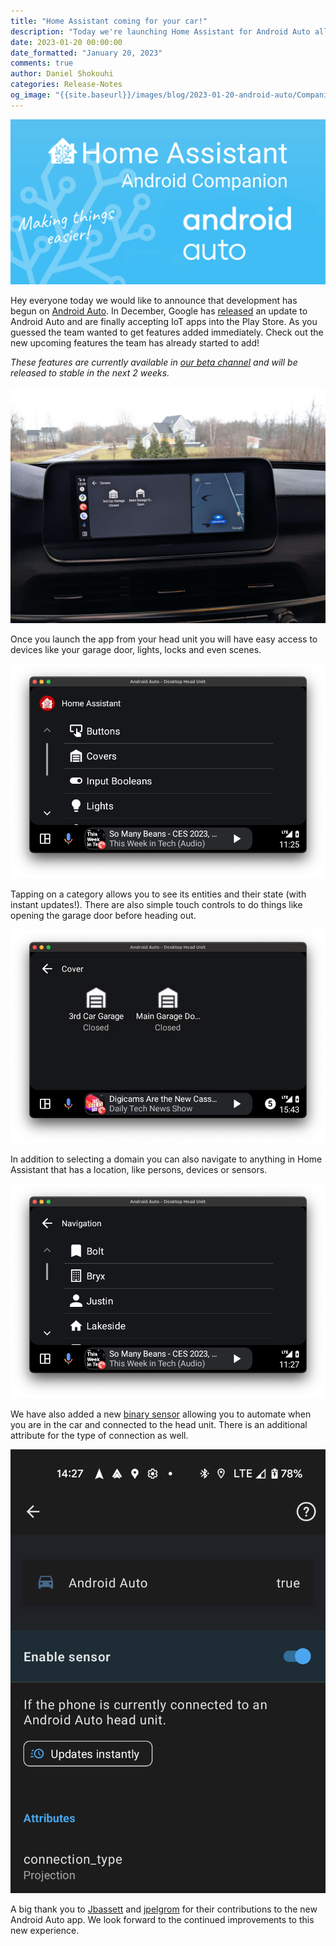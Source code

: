```yaml
---
title: "Home Assistant coming for your car!"
description: "Today we're launching Home Assistant for Android Auto allowing you to control your home and navigate to anything with a location."
date: 2023-01-20 00:00:00
date_formatted: "January 20, 2023"
comments: true
author: Daniel Shokouhi
categories: Release-Notes
og_image: "{{site.baseurl}}/images/blog/2023-01-20-android-auto/Companion.png"
---
```



![Screenshot of Companion](/images/blog/2023-01-20-android-auto/Companion.png)

Hey everyone today we would like to announce that development has begun on [Android Auto]. In December, Google has [released] an update to Android Auto and are finally accepting IoT apps into the Play Store. As you guessed the team wanted to get features added immediately. Check out the new upcoming features the team has already started to add!

<i>These features are currently available in [our beta channel] and will be released to stable in the next 2 weeks.</i>

<lite-youtube videoid="Ngnd6vHb2VU" videotitle="Home Assistant Android Auto"></lite-youtube>

![Screenshot inside car](/images/blog/2023-01-20-android-auto/android_auto_garage.jpg)

Once you launch the app from your head unit you will have easy access to devices like your garage door, lights, locks and even scenes.

![Screenshot of Domains](/images/blog/2023-01-20-android-auto/android_auto_domains.png)

Tapping on a category allows you to see its entities and their state (with instant updates!). There are also simple touch controls to do things like opening the garage door before heading out.

![Screenshot of Entity Control](/images/blog/2023-01-20-android-auto/android_auto_entity_control.png)

In addition to selecting a domain you can also navigate to anything in Home Assistant that has a location, like persons, devices or sensors.

![Screenshot of Navigation](/images/blog/2023-01-20-android-auto/android_auto_navigation.png)

We have also added a new [binary sensor] allowing you to automate when you are in the car and connected to the head unit. There is an additional attribute for the type of connection as well.

![Screenshot of Sensor](/images/blog/2023-01-20-android-auto/android_auto_sensor.png)


A big thank you to [Jbassett] and [jpelgrom] for their contributions to the new Android Auto app. We look forward to the continued improvements to this new experience.


[JBassett]: https://github.com/JBassett
[jpelgrom]: https://github.com/jpelgrom
[released]: https://developer.android.com/docs/quality-guidelines/car-app-quality?category=iot#dec-22
[Android Auto]: https://www.android.com/auto
[GitHub]: https://github.com/home-assistant/android
[binary sensor]: https://companion.home-assistant.io/docs/core/sensors#android-auto
[our beta channel]: https://play.google.com/apps/testing/io.homeassistant.companion.android
